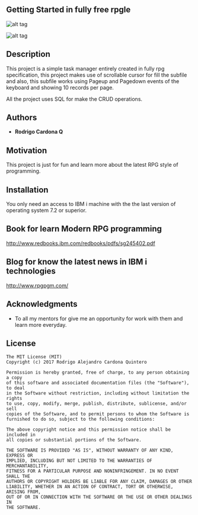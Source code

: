

## Getting Started in fully free rpgle

![alt tag](https://scontent.feoh1-1.fna.fbcdn.net/v/t34.0-12/16754782_744510472371082_1736960076_n.png?oh=4ebbc6672f109ade984a5e04983a4511&oe=58A5C6BA)

![alt tag](https://scontent.feoh1-1.fna.fbcdn.net/v/t34.0-12/16809320_745076052314524_826797035_n.png?oh=4d751d73a4c85381608b7a4b909d910b&oe=58A81184)

## Description
This project is a simple task manager entirely created in fully rpg specification, this project
makes use of scrollable cursor for fill the subfile and also, this subfile works using 
Pageup and Pagedown events of the keyboard and showing 10 records per page.

All the project uses SQL for make the CRUD operations.

## Authors

* **Rodrigo Cardona Q** 

## Motivation

This project is just for fun and learn more about the latest RPG style of programming.

## Installation

You only need an access to IBM i machine with the the last version of operating system 7.2 or superior.

## Book for learn Modern RPG programming 
http://www.redbooks.ibm.com/redbooks/pdfs/sg245402.pdf

## Blog for know the latest news in IBM i technologies 
http://www.rpgpgm.com/

## Acknowledgments

* To all my mentors for give me an opportunity for work with them and learn more everyday.

## License
	The MIT License (MIT)
	Copyright (c) 2017 Rodrigo Alejandro Cardona Quintero

	Permission is hereby granted, free of charge, to any person obtaining a copy
	of this software and associated documentation files (the "Software"), to deal
	in the Software without restriction, including without limitation the rights
	to use, copy, modify, merge, publish, distribute, sublicense, and/or sell
	copies of the Software, and to permit persons to whom the Software is
	furnished to do so, subject to the following conditions:

	The above copyright notice and this permission notice shall be included in
	all copies or substantial portions of the Software.

	THE SOFTWARE IS PROVIDED "AS IS", WITHOUT WARRANTY OF ANY KIND, EXPRESS OR
	IMPLIED, INCLUDING BUT NOT LIMITED TO THE WARRANTIES OF MERCHANTABILITY,
	FITNESS FOR A PARTICULAR PURPOSE AND NONINFRINGEMENT. IN NO EVENT SHALL THE
	AUTHORS OR COPYRIGHT HOLDERS BE LIABLE FOR ANY CLAIM, DAMAGES OR OTHER
	LIABILITY, WHETHER IN AN ACTION OF CONTRACT, TORT OR OTHERWISE, ARISING FROM,
	OUT OF OR IN CONNECTION WITH THE SOFTWARE OR THE USE OR OTHER DEALINGS IN
	THE SOFTWARE.
